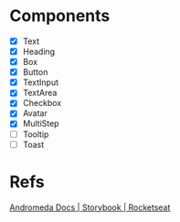 # Components

- [x] Text
- [x] Heading
- [x] Box
- [x] Button
- [x] TextInput
- [x] TextArea
- [x] Checkbox
- [x] Avatar
- [x] MultiStep
- [ ] Tooltip
- [ ] Toast

# Refs

[Andromeda Docs | Storybook | Rocketseat](https://andromeda.rocketseat.dev/?path=/story/docs-colors--page)